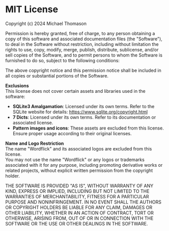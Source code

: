 # MIT License

Copyright (c) 2024 Michael Thomason

Permission is hereby granted, free of charge, to any person obtaining a copy
of this software and associated documentation files (the "Software"), to deal
in the Software without restriction, including without limitation the rights
to use, copy, modify, merge, publish, distribute, sublicense, and/or sell
copies of the Software, and to permit persons to whom the Software is
furnished to do so, subject to the following conditions:

The above copyright notice and this permission notice shall be included in all
copies or substantial portions of the Software.

**Exclusions**  
This license does not cover certain assets and libraries used in the software:
- **SQLite3 Amalgamation**: Licensed under its own terms. Refer to the SQLite website for details: https://www.sqlite.org/copyright.html
- **7 Dicts**: Licensed under its own terms. Refer to its documentation or associated license.
- **Pattern images and icons**: These assets are excluded from this license. Ensure proper usage according to their original licenses.

**Name and Logo Restriction**  
The name "Wordflick" and its associated logos are excluded from this license.  
You may not use the name "Wordflick" or any logos or trademarks associated with it for any purpose, including promoting derivative works or related projects, without explicit written permission from the copyright holder.

THE SOFTWARE IS PROVIDED "AS IS", WITHOUT WARRANTY OF ANY KIND, EXPRESS OR
IMPLIED, INCLUDING BUT NOT LIMITED TO THE WARRANTIES OF MERCHANTABILITY,
FITNESS FOR A PARTICULAR PURPOSE AND NONINFRINGEMENT. IN NO EVENT SHALL THE
AUTHORS OR COPYRIGHT HOLDERS BE LIABLE FOR ANY CLAIM, DAMAGES OR OTHER
LIABILITY, WHETHER IN AN ACTION OF CONTRACT, TORT OR OTHERWISE, ARISING FROM,
OUT OF OR IN CONNECTION WITH THE SOFTWARE OR THE USE OR OTHER DEALINGS IN THE
SOFTWARE.
